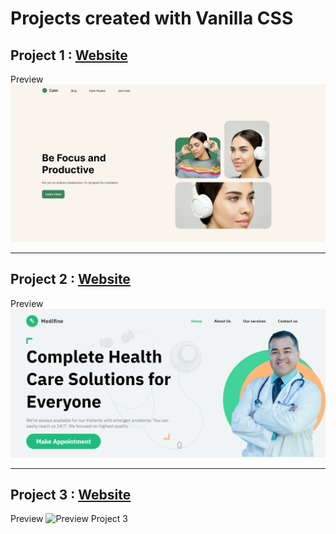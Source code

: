 # Projects created with Vanilla CSS

## Project 1 : [Website](https://swapnil-week4-project1.netlify.app/ "Project 1 preview on netlify")
Preview  ![Preview Project 1](https://github.com/swapnilJain1/HTML-CSS-practice/blob/main/Week%2004/Project%201/output.png?raw=true)
_______________________________________________________________________________________________________________________________________________________________________



## Project 2 : [Website](https://swapnil-week4-project2.netlify.app/ "Project 2 preview on netlify")
Preview  ![Preview Project 2](https://github.com/swapnilJain1/HTML-CSS-practice/blob/main/Week%2004/Project%202/output.png?raw=true)
_______________________________________________________________________________________________________________________________________________________________________


## Project 3 : [Website](https://swapnil-week3-project3.netlify.app/ "Project 3 preview on netlify")
Preview  ![Preview Project 3](https://i.postimg.cc/x8Bs9cDP/Screenshot-20221208-103012.png)
